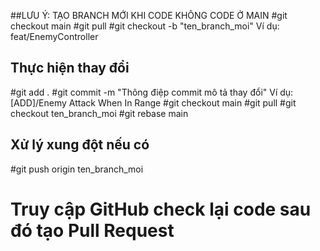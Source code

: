 ##LƯU Ý: TẠO BRANCH MỚI KHI CODE KHÔNG CODE Ở MAIN
#git checkout main
#git pull
#git checkout -b "ten_branch_moi" Ví dụ: feat/EnemyController
## Thực hiện thay đổi
#git add .
#git commit -m "Thông điệp commit mô tả thay đổi" Ví dụ: [ADD]/Enemy Attack When In Range
#git checkout main
#git pull
#git checkout ten_branch_moi
#git rebase main
## Xử lý xung đột nếu có
#git push origin ten_branch_moi
# Truy cập GitHub check lại code sau đó tạo Pull Request
